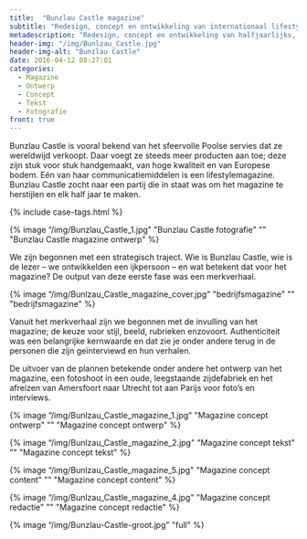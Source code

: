 ```yaml
---
title:  "Bunzlau Castle magazine"
subtitle: "Redesign, concept en ontwikkeling van internationaal lifestylemagazine"
metadescription: "Redesign, concept en ontwikkeling van halfjaarlijks, internationaal lifestylemagazine"
header-img: "/img/Bunlzau_Castle.jpg"
header-img-alt: "Bunzlau Castle"
date: 2016-04-12 08:27:01
categories:
  - Magazine
  - Ontwerp
  - Concept
  - Tekst
  - Fotografie
front: true
---
```


Bunzlau Castle is vooral bekend van het sfeervolle Poolse servies dat ze wereldwijd verkoopt. Daar voegt ze steeds meer producten aan toe; deze zijn stuk voor stuk handgemaakt, van hoge kwaliteit en van Europese bodem. Eén van haar communicatiemiddelen is een lifestylemagazine. Bunzlau Castle zocht naar een partij die in staat was om het magazine te herstijlen en elk half jaar te maken.

{% include case-tags.html %}

{% image “/img/Bunzlau_Castle_1.jpg" "Bunzlau Castle fotografie" "" "Bunzlau Castle magazine ontwerp" %}

We zijn begonnen met een strategisch traject. Wie is Bunzlau Castle, wie is de lezer – we ontwikkelden een ijkpersoon – en wat betekent dat voor het magazine? De output van deze eerste fase was een merkverhaal.

{% image “/img/Bunlzau_Castle_magazine_cover.jpg" "bedrijfsmagazine" "" "bedrijfsmagazine" %}

Vanuit het merkverhaal zijn we begonnen met de invulling van het magazine; de keuze voor stijl, beeld, rubrieken enzovoort. Authenticiteit was een belangrijke kernwaarde en dat zie je onder andere terug in de personen die zijn geïnterviewd en hun verhalen.

De uitvoer van de plannen betekende onder andere het ontwerp van het magazine, een fotoshoot in een oude, leegstaande zijdefabriek en het afreizen van Amersfoort naar Utrecht tot aan Parijs voor foto’s en interviews.   


{% image “/img/Bunlzau_Castle_magazine_1.jpg" "Magazine concept ontwerp" "" "Magazine concept ontwerp" %}

{% image “/img/Bunlzau_Castle_magazine_2.jpg" "Magazine concept tekst" "" "Magazine concept tekst" %}

{% image “/img/Bunlzau_Castle_magazine_5.jpg" "Magazine concept content" "" "Magazine concept content" %}

{% image “/img/Bunlzau_Castle_magazine_4.jpg" "Magazine concept redactie" "" "Magazine concept redactie" %}

{% image “/img/Bunzlau-Castle-groot.jpg" "full" %}
